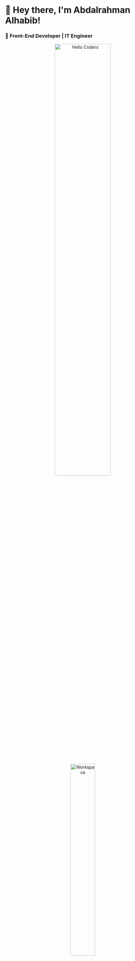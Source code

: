 # 👋 Hey there, I'm Abdalrahman Alhabib!

### 🚀 Front-End Developer | IT Engineer
<div align="center" width="50">
<img src="https://github.com/SP-XD/SP-XD/blob/main/images/hellocoders_rounded.gif?raw=true" href="https://github.com/sp-xd" alt="Hello Coders" width="60%"/> <br>
<img src="https://github.com/SP-XD/SP-XD/blob/main/images/dev-working_rounded.gif?raw=true" href="https://github.com/sp-xd" alt="Workspace"  width="40%"/><br>
</div>
I'm a passionate front-end programmer with expertise in **HTML**, **CSS**, and **JavaScript**. I also have knowledge of **C++** and **Java**, allowing me to dive deeper into software development. My goal is to craft beautiful, high-performing web experiences.

---

### 🛠️ Technologies & Tools I Use:

![HTML5](https://img.shields.io/badge/HTML5-E34F26?style=flat&logo=html5&logoColor=white)
![CSS3](https://img.shields.io/badge/CSS3-1572B6?style=flat&logo=css3&logoColor=white)
![JavaScript](https://img.shields.io/badge/JavaScript-323330?style=flat&logo=javascript&logoColor=F7DF1E)
![C++](https://img.shields.io/badge/C%2B%2B-00599C?style=flat&logo=c%2B%2B&logoColor=white)
![Java](https://img.shields.io/badge/Java-ED8B00?style=flat&logo=java&logoColor=white)
![Git](https://img.shields.io/badge/Git-E44C30?style=flat&logo=git&logoColor=white)
![VS Code](https://img.shields.io/badge/Visual_Studio_Code-0078D4?style=flat&logo=visual%20studio%20code&logoColor=white)
![GNU/Linux](https://img.shields.io/badge/Linux-FCC624?style=flat&logo=linux&logoColor=black)

---

### 💡 What I'm working on:
- Building dynamic and responsive front-end applications.
- Exploring more in **React** and modern web technologies.
- Improving my C++ & Java programming skills.
- Learning new techniques to optimize UI/UX.

---

### 📬 Get in Touch:
- **LinkedIn:** [https://www.linkedin.com/in/abd-al-rahman-al-habib-0a3439327/]
- **GitHub:** [abdoz77]
- **Email:** [alhabibabdalrahman4@gmail.com]

---

### 🏆 Fun Fact:
Did you know? The first website was created by Tim Berners-Lee in **1991**.

---

Thanks for visiting! 😃
